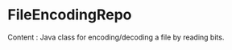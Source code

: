 FileEncodingRepo
================

Content : Java class for encoding/decoding a file by reading bits.
